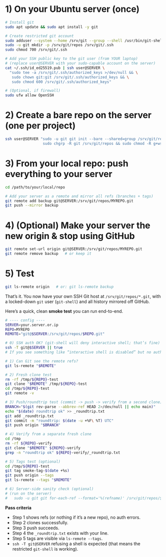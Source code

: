 
# 1) On your Ubuntu server (once)

```bash
# Install git
sudo apt update && sudo apt install -y git

# Create restricted git account
sudo adduser --system --home /srv/git --group --shell /usr/bin/git-shell git
sudo -u git mkdir -p /srv/git/repos /srv/git/.ssh
sudo chmod 700 /srv/git/.ssh

# Add your SSH public key to the git user (from YOUR laptop)
# (replace user@SERVER with your sudo-capable account on the server)
cat ~/.ssh/id_ed25519.pub | ssh user@SERVER \
  "sudo tee -a /srv/git/.ssh/authorized_keys >/dev/null && \
   sudo chown git:git /srv/git/.ssh/authorized_keys && \
   sudo chmod 600 /srv/git/.ssh/authorized_keys"

# (Optional, if firewall)
sudo ufw allow OpenSSH
```

# 2) Create a bare repo on the server (one per project)

```bash
ssh user@SERVER "sudo -u git git init --bare --shared=group /srv/git/repos/MYREPO.git && \
                 sudo chgrp -R git /srv/git/repos && sudo chmod -R g+ws /srv/git/repos"
```

# 3) From your local repo: push everything to your server

```bash
cd /path/to/your/local/repo

# Add your server as a remote and mirror all refs (branches + tags)
git remote add backup git@SERVER:/srv/git/repos/MYREPO.git
git push --mirror backup
```

# 4) (Optional) Make your server the new origin & stop using GitHub

```bash
git remote set-url origin git@SERVER:/srv/git/repos/MYREPO.git
git remote remove backup   # or keep it
```

# 5) Test

```bash
git ls-remote origin   # or: git ls-remote backup
```

That’s it. You now have your own SSH Git host at `/srv/git/repos/*.git`, with a locked-down `git` user (`git-shell`) and all history mirrored off GitHub.


Here’s a quick, clean **smoke test** you can run end-to-end.

```bash
# ---- config ----
SERVER=your.server.or.ip
REPO=MYREPO
REMOTE="git@$SERVER:/srv/git/repos/$REPO.git"

# 0) SSH auth OK? (git-shell will deny interactive shell; that’s fine)
ssh -T git@$SERVER || true
# If you see something like “interactive shell is disabled” but no auth errors, you’re good.

# 1) Can Git see the remote refs?
git ls-remote "$REMOTE"

# 2) Fresh clone test
rm -rf /tmp/${REPO}-test
git clone "$REMOTE" /tmp/${REPO}-test
cd /tmp/${REPO}-test
git remote -v

# 3) Push/roundtrip test (commit -> push -> verify from a second clone)
BRANCH="$(git rev-parse --abbrev-ref HEAD 2>/dev/null || echo main)"
echo "$(date) roundtrip ok" >> _roundtrip.txt
git add _roundtrip.txt
git commit -m "roundtrip: $(date -u +%F\ %T) UTC"
git push origin "$BRANCH"

# 4) Verify from a separate fresh clone
cd /tmp
rm -rf ${REPO}-verify
git clone "$REMOTE" ${REPO}-verify
grep -n "roundtrip ok" ${REPO}-verify/_roundtrip.txt

# 5) Tags test (optional)
cd /tmp/${REPO}-test
git tag smoke-tag-$(date +%s)
git push origin --tags
git ls-remote --tags "$REMOTE"

# 6) Server-side sanity check (optional)
# (run on the server)
#   sudo -u git git for-each-ref --format='%(refname)' /srv/git/repos/$REPO.git
```

**Pass criteria**

* Step 1 shows refs (or nothing if it’s a new repo), no auth errors.
* Step 2 clones successfully.
* Step 3 push succeeds.
* Step 4 the `_roundtrip.txt` exists with your line.
* Step 5 tags are visible via `ls-remote --tags`.
* `ssh -T git@SERVER` refusing a shell is expected (that means the restricted `git-shell` is working).


